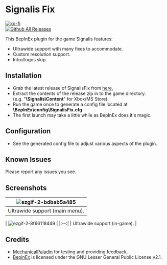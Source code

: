# Signalis Fix
[![ko-fi](https://ko-fi.com/img/githubbutton_sm.svg)](https://ko-fi.com/W7W01UAI9)</br>
[![Github All Releases](https://img.shields.io/github/downloads/Lyall/SignalisFix/total.svg)](https://github.com/Lyall/SignalisFix/releases)

This BepInEx plugin for the game Signalis features:
- Ultrawide support with many fixes to accommodate.
- Custom resolution support.
- Intro/logos skip.

## Installation
- Grab the latest release of SignalisFix from [here.](https://github.com/Lyall/SignalisFix/releases)
- Extract the contents of the release zip in to the game directory.<br />(e.g. "**<XboxDirectory>\Signalis\Content**" for Xbox/MS Store).
- Run the game once to generate a config file located at **<GameDirectory>\BepInEx\config\SignalisFix.cfg**
- The first launch may take a little while as BepInEx does it's magic.

## Configuration
- See the generated config file to adjust various aspects of the plugin.

## Known Issues
Please report any issues you see.

## Screenshots
| ![ezgif-2-bdbab5a485](https://user-images.githubusercontent.com/695941/202784210-64470c94-0287-4b35-a93c-d2ae8eb94043.gif) |
|:--:|
| Ultrawide support (main menu). | 

| ![ezgif-2-8f66118449](https://user-images.githubusercontent.com/695941/202784378-48de8abd-030e-4d2a-ae89-a0879e58c02f.gif)
 |
|:--:|
| Ultrawide support (in-game). | 

## Credits
- [MechanicalPaladin](#) for testing and providing feedback.
- [BepinEx](https://github.com/BepInEx/BepInEx) is licensed under the GNU Lesser General Public License v2.1.
